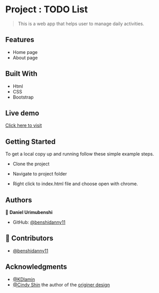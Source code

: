 # Project : TODO List

> This is a web app that helps user to manage daily activities.

## Features
- Home page
- About page

## Built With
- Html
- CSS
- Bootstrap

## Live demo

[Click here to visit](https://benshidanny11.github.io/consert_page/)


## Getting Started

To get a local copy up and running follow these simple example steps.

- Clone the project

- Navigate to project folder

- Right click to index.html file and choose open with chrome.

## Authors

👤 **Daniel Urimubenshi**

- GitHub: [@benshidanny11](https://github.com/benshidanny11)

## 🤝 Contributors

- [@benshidanny11](https://github.com/benshidanny11)

## Acknowledgments

- [@KDlamin](https://github.com/KDlamini)
- [@Cindy Shin](https://www.behance.net/adagio07) the author of the [originer design](https://www.behance.net/gallery/29845175/CC-Global-Summit-2015)